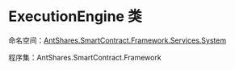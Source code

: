 # ExecutionEngine 类

命名空间：[AntShares.SmartContract.Framework.Services.System](../System.md)

程序集：AntShares.SmartContract.Framework

